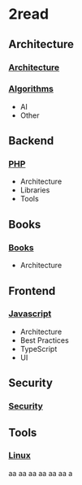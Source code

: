 # 2read

## Architecture


### [Architecture](architecture/ARCHITECTURE.md#Architecture)

### [Algorithms](architecture/ARCHITECTURE.md#Algorithms)
* AI
* Other


## Backend

### [PHP](backend/PHP.md)

* Architecture
* Libraries
* Tools


## Books

### [Books](book/BOOK.md)

* Architecture



## Frontend

### [Javascript](frontend/JS.md)

* Architecture
* Best Practices
* TypeScript
* UI


## Security

### [Security](security/SECURITY.md)


## Tools

### [Linux](tools/LINUX.md)
aa
aa
aa
aa
aa
aa
a
